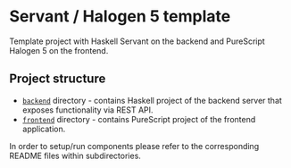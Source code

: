 Servant / Halogen 5 template
===
Template project with Haskell Servant on the backend and PureScript Halogen 5 on the frontend.

## Project structure

* [`backend`](/backend) directory - contains Haskell project of the backend server that exposes functionality via REST API.
* [`frontend`](/frontend) directory - contains PureScript project of the frontend application.

In order to setup/run components please refer to the corresponding README files within subdirectories.
